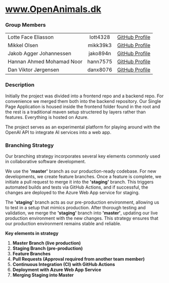 # www.OpenAnimals.dk

### Group Members

|                           |          |                                                   |
|---------------------------|:--------:|:--------------------------------------------------:|
| Lotte Face Eliasson       | lott4328 | [GitHub Profile](https://github.com/LotteEliasson) |
| Mikkel Olsen              | mikk39k3 | [GitHub Profile](https://github.com/Selmerr)       |
| Jakob Agger Johannessen   | jako894n | [GitHub Profile](https://github.com/jakobagger)    |
| Hannan Ahmed Mohamad Noor | hann7575 | [GitHub Profile](https://github.com/Hannanxnoor)   |
| Dan Viktor Jørgensen      | danx8076 | [GitHub Profile](https://github.com/davijoe)       |

### Description

Initially the project was divided into a frontend repo and a backend repo. For convenience we merged them both into the backend repository. Our Single Page Application is housed inside the frontend folder found in the root and the rest is a traditional maven setup structered by layers rather than features. Everything is hosted on Azure.

The project serves as an experimental platform for playing around with the OpenAI API to integrate AI services into a web app. 

### Branching Strategy
Our branching strategy incorporates several key elements commonly used in collaborative software development.

We use the <b>'master'</b> branch as our production-ready codebase. For new developments, we create feature branches. Once a feature is complete, we initiate a pull request to merge it into the <b>'staging'</b> branch. This triggers automated builds and tests via GitHub Actions, and if successful, the changes are deployed to the Azure Web App service for staging.

The <b>'staging'</b> branch acts as our pre-production environment, allowing us to test in a setup that mimics production. After thorough testing and validation, we merge the <b>'staging'</b> branch into <b>'master'</b>, updating our live production environment with the new changes. This strategy ensures that our production environment remains stable and reliable.

<b>Key elements in strategy</b>
1. <b>Master Branch (live production)</b><br>
2. <b>Staging Branch (pre-production)</b><br>
3. <b>Feature Branches</b>
4. <b>Pull Requests (Approval required from another team member)</b>
5. <b>Continuous Integration (CI) with GitHub Actions</b>
6. <b>Deployment with Azure Web App Service</b>
7. <b>Merging Staging into Master</b>
